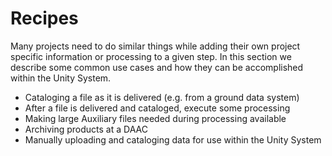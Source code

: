 # Recipes

Many projects need to do similar things while adding their own project specific information or processing to a given step. In this section we describe some common use cases and how they can be accomplished within the Unity System.

* Cataloging a file as it is delivered (e.g. from a ground data system)
* After a file is delivered and cataloged, execute some processing
* Making large Auxiliary files needed during processing available
* Archiving products at a DAAC
* Manually uploading and cataloging data for use within the Unity System
